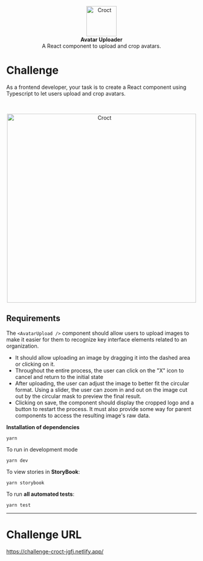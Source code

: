 <p align="center">
    <a href="https://croct.com">
      <img src="https://cdn.croct.io/brand/logo/repo-icon-green.svg" alt="Croct" height="80"/>
    </a>
    <br />
    <strong>Avatar Uploader</strong>
    <br />
    A React component to upload and crop avatars.
</p>

# Challenge

As a frontend developer, your task is to create a React component using Typescript to let users upload and crop avatars.

<br/>

<p align="center">
    <img src="https://user-images.githubusercontent.com/943036/132790508-1d0b64be-9fc8-4cfc-8e12-a3066d373008.png" alt="Croct" width="500"/>
</p>

## Requirements

The `<AvatarUpload />` component should allow users to upload images to make it easier for them to recognize key interface elements related to an organization.

- It should allow uploading an image by dragging it into the dashed area or clicking on it.
- Throughout the entire process, the user can click on the "X" icon to cancel and return to the initial state
- After uploading, the user can adjust the image to better fit the circular format. Using a slider, the user can zoom in and out on the image cut out by the circular mask to preview the final result.
- Clicking on save, the component should display the cropped logo and a button to restart the process. It must also provide some way for parent components to access the resulting image's raw data.

**Installation of dependencies**

```
yarn
```

To run in development mode

```
yarn dev
```

To view stories in **StoryBook**:

```
yarn storybook
```

To run **all automated tests**:

```
yarn test
```

---

# Challenge URL

<https://challenge-croct-jgfj.netlify.app/>
